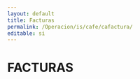 ```yaml
---
layout: default
title: Facturas
permalink: /Operacion/is/cafe/cafactura/
editable: si
---
```


# FACTURAS

